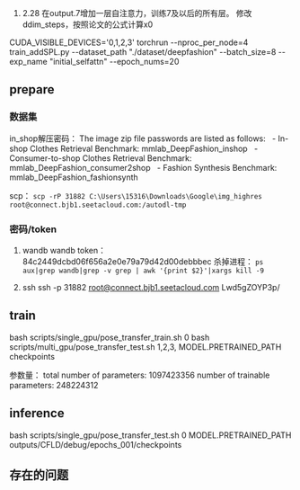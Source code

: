 1. 2.28
在output.7增加一层自注意力，训练7及以后的所有层。
修改ddim_steps，按照论文的公式计算x0

CUDA_VISIBLE_DEVICES='0,1,2,3' torchrun  --nproc_per_node=4 train_addSPL.py --dataset_path "./dataset/deepfashion" --batch_size=8 --exp_name "initial_selfattn" --epoch_nums=20

## prepare
### 数据集
in_shop解压密码：
The image zip file passwords are listed as follows:
  - In-shop Clothes Retrieval Benchmark: mmlab_DeepFashion_inshop
  - Consumer-to-shop Clothes Retrieval Benchmark: mmlab_DeepFashion_consumer2shop
  - Fashion Synthesis Benchmark: mmlab_DeepFashion_fashionsynth

scp：
`scp -rP 31882 C:\Users\15316\Downloads\Google\img_highres root@connect.bjb1.seetacloud.com:/autodl-tmp`


### 密码/token
1. wandb
wandb token：
84c2449dcbd06f656a2e0e79a79d42d00debbbec
杀掉进程：
`ps aux|grep wandb|grep -v grep | awk '{print $2}'|xargs kill -9`

2. ssh
ssh -p 31882 root@connect.bjb1.seetacloud.com
Lwd5gZOYP3p/

## train

bash scripts/single_gpu/pose_transfer_train.sh 0
bash scripts/multi_gpu/pose_transfer_test.sh 1,2,3, MODEL.PRETRAINED_PATH checkpoints

参数量：
total number of parameters:      1097423356
number of trainable parameters: 248224312

## inference

bash scripts/single_gpu/pose_transfer_test.sh 0 MODEL.PRETRAINED_PATH outputs/CFLD/debug/epochs_001/checkpoints


## 存在的问题
